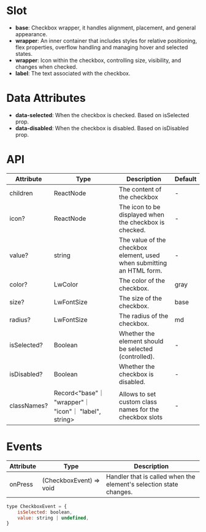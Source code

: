 # Slot

-   **base**: Checkbox wrapper, it handles alignment, placement, and general appearance.
-   **wrapper**: An inner container that includes styles for relative positioning, flex properties, overflow handling and managing hover and selected states.
-   **wrapper**: Icon within the checkbox, controlling size, visibility, and changes when checked.
-   **label**: The text associated with the checkbox.

# Data Attributes

-   **data-selected**: When the checkbox is checked. Based on isSelected prop.
-   **data-disabled**: When the checkbox is disabled. Based on isDisabled prop.

# API

| Attribute   | Type                                                  | Description                                                           | Default |
| ----------- | ----------------------------------------------------- | --------------------------------------------------------------------- | ------- |
| children    | ReactNode                                             | The content of the checkbox                                           | -       |
| icon?       | ReactNode                                             | The icon to be displayed when the checkbox is checked.                | -       |
| value?      | string                                                | The value of the checkbox element, used when submitting an HTML form. | -       |
| color?      | LwColor                                               | The color of the checkbox.                                            | gray    |
| size?       | LwFontSize                                            | The size of the checkbox.                                             | base    |
| radius?     | LwFontSize                                            | The radius of the checkbox.                                           | md      |
| isSelected? | Boolean                                               | Whether the element should be selected (controlled).                  | -       |
| isDisabled? | Boolean                                               | Whether the checkbox is disabled.                                     | -       |
| classNames? | Record<"base"｜ "wrapper"｜ "icon"｜ "label", string> | Allows to set custom class names for the checkbox slots               | -       |

# Events

| Attribute | Type                    | Description                                                        |
| --------- | ----------------------- | ------------------------------------------------------------------ |
| onPress   | (CheckboxEvent) => void | Handler that is called when the element's selection state changes. |

```javascript
type CheckboxEvent = {
    isSelected: boolean,
    value: string | undefined,
}
```

